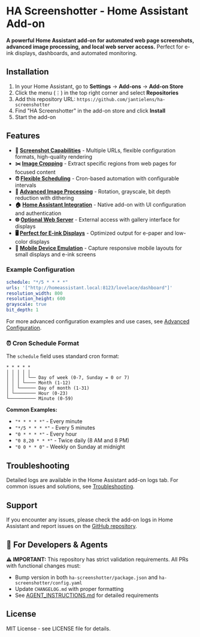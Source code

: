 # HA Screenshotter - Home Assistant Add-on

**A powerful Home Assistant add-on for automated web page screenshots, advanced image processing, and local web server access.**
Perfect for e-ink displays, dashboards, and automated monitoring.

## Installation

1. In your Home Assistant, go to **Settings** → **Add-ons** → **Add-on Store**
2. Click the menu (⋮) in the top right corner and select **Repositories**
3. Add this repository URL: `https://github.com/jantielens/ha-screenshotter`
4. Find "HA Screenshotter" in the add-on store and click **Install**
5. Start the add-on

## Features


- **📸 [Screenshot Capabilities](ha-screenshotter/docs/SCREENSHOTTER.md)** - Multiple URLs, flexible configuration formats, high-quality rendering
- **✂️ [Image Cropping](ha-screenshotter/docs/CROPPING.md)** - Extract specific regions from web pages for focused content
- **⏰ [Flexible Scheduling](ha-screenshotter/docs/SCHEDULING.md)** - Cron-based automation with configurable intervals
- **🎨 [Advanced Image Processing](ha-screenshotter/docs/IMAGE_PROCESSING.md)** - Rotation, grayscale, bit depth reduction with dithering
- **🏠 [Home Assistant Integration](ha-screenshotter/docs/HA_INTEGRATION.md)** - Native add-on with UI configuration and authentication
- **🌐 [Optional Web Server](ha-screenshotter/docs/WEBSERVER.md)** - External access with gallery interface for displays
- **🖥️ [Perfect for E-ink Displays](ha-screenshotter/docs/EINK.md)** - Optimized output for e-paper and low-color displays
- **📱 [Mobile Device Emulation](ha-screenshotter/docs/MOBILE_EMULATION.md)** - Capture responsive mobile layouts for small displays and e-ink screens

### Example Configuration
```yaml
schedule: "*/5 * * * *"
urls: '["http://homeassistant.local:8123/lovelace/dashboard"]'
resolution_width: 800
resolution_height: 600
grayscale: true
bit_depth: 1
```

For more advanced configuration examples and use cases, see [Advanced Configuration](ha-screenshotter/docs/ADVANCED_CONFIG.md).

### ⏰ **Cron Schedule Format**

The `schedule` field uses standard cron format:
```
* * * * *
│ │ │ │ │
│ │ │ │ └── Day of week (0-7, Sunday = 0 or 7)
│ │ │ └──── Month (1-12)
│ │ └────── Day of month (1-31)
│ └──────── Hour (0-23)
└────────── Minute (0-59)
```

**Common Examples:**
- `"* * * * *"` - Every minute
- `"*/5 * * * *"` - Every 5 minutes
- `"0 * * * *"` - Every hour
- `"0 8,20 * * *"` - Twice daily (8 AM and 8 PM)
- `"0 0 * * 0"` - Weekly on Sunday at midnight

## Troubleshooting

Detailed logs are available in the Home Assistant add-on logs tab. For common issues and solutions, see [Troubleshooting](ha-screenshotter/docs/TROUBLESHOOTING.md).

## Support

If you encounter any issues, please check the add-on logs in Home Assistant and report issues on the [GitHub repository](https://github.com/jantielens/ha-screenshotter/issues).

## 🤖 For Developers & Agents

**⚠️ IMPORTANT:** This repository has strict validation requirements. All PRs with functional changes must:
- Bump version in both `ha-screenshotter/package.json` and `ha-screenshotter/config.yaml`  
- Update `CHANGELOG.md` with proper formatting
- See [AGENT_INSTRUCTIONS.md](AGENT_INSTRUCTIONS.md) for detailed requirements

## License

MIT License - see LICENSE file for details.
